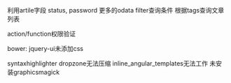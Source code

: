 利用artile字段 status, password
更多的odata filter查询条件
根据tags查询文章列表

action/function权限验证

bower: jquery-ui未添加css



syntaxhighlighter dropzone无法压缩
inline_angular_templates无法工作
未安装graphicsmagick